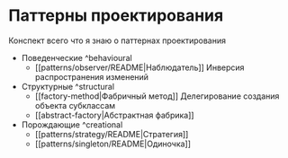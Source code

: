 # Паттерны проектирования

Конспект всего что я знаю о паттернах проектирования

- Поведенческие ^behavioural
	- [[patterns/observer/README|Наблюдатель]]
		Инверсия распространения изменений
- Структурные ^structural
	- [[factory-method|Фабричный метод]]
		Делегирование создания объекта субклассам
	- [[abstract-factory|Абстрактная фабрика]]
- Порождающие ^creational
	- [[patterns/strategy/README|Стратегия]]
	- [[patterns/singleton/README|Одиночка]]